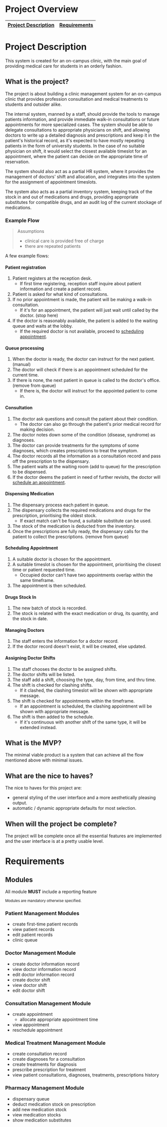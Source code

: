 Project Overview
================

| [Project Description](#project-description) | [Requirements](#requirements) |
|---------------------------------------------|-------------------------------|

# Project Description

This system is created for an on-campus clinic, with the main goal of providing medical
care for students in an orderly fashion.

## What is the project?

The project is about building a clinic management system for an on-campus clinic that provides 
profession consultation and medical treatments to students and outsider alike. 

The internal system, manned by a staff, should provide the tools to manage patients information, 
and provide immediate walk-in consultations or future appointments for more specialized cases. 
The system should be able to delegate consultations to appropriate physicians on shift, and 
allowing doctors to write up a detailed diagnosis and prescriptions and keep it in the patient's 
historical record, as it's expected to have mostly repeating patients in the form of university 
students. In the case of no suitable physician on shift, it would select the closest available 
timeslot for an appointment, where the patient can decide on the appropriate time of reservation.

The system should also act as a partial HR system, where it provides the management of doctors' shift 
and allocation, and integrates into the system for the assignment of appointment timeslots.

The system also acts as a partial inventory system, keeping track of the stock in and out of medications
and drugs, providing appropriate substitutes for compatible drugs, and an audit log of the current
stockage of medications.

### Example Flow

> Assumptions
> - clinical care is provided free of charge
> - there are repeated patients

A few example flows:

#### Patient registration

1. Patient registers at the reception desk.
   - If first time registering, reception staff inquire about patient information and create a patient 
     record.
2. Patient is asked for what kind of consultations.
3. If no prior appointment is made, the patient will be making a walk-in consultation.
   - If it's for an appointment, the patient will just wait until called by the doctor. (stop here)
4. If the doctor is reasonably available, the patient is added to the waiting queue and waits at the lobby.
   - If the required doctor is not available, proceed to [scheduling appointment](#scheduling-appointment).

#### Queue processing

1. When the doctor is ready, the doctor can instruct for the next patient. (manual)
2. The doctor will check if there is an appointment scheduled for the current time.
3. If there is none, the next patient in queue is called to the doctor's office. (remove from queue)
   - If there is, the doctor will instruct for the appointed patient to come in.

#### Consultation

1. The doctor ask questions and consult the patient about their condition.
   - The doctor can also go through the patient's prior medical record for making decision.
2. The doctor notes down some of the condition (disease, syndrome) as diagnoses.
3. The doctor can provide treatments for the symptoms of some diagnoses, which creates prescriptions
   to treat the symptom.
4. The doctor records all the information as a consultation record and pass off the prescription
   to the dispensary.
5. The patient waits at the waiting room (add to queue) for the prescription to be dispensed.
6. If the doctor deems the patient in need of further revisits, the doctor will 
   [schedule an appointment](#scheduling-appointment).

#### Dispensing Medication

1. The dispensary process each patient in queue.
2. The dispensary collects the required medications and drugs for the prescription, prioritising 
   the oldest stock.
   - If exact match can't be found, a suitable substitute can be used.
3. The stock of the medication is deducted from the inventory.
4. Once the prescriptions are fully ready, the dispensary calls for the patient to collect the 
   prescriptions. (remove from queue)

#### Scheduling Appointment

1. A suitable doctor is chosen for the appointment.
2. A suitable timeslot is chosen for the appointment, prioritising the closest time or patient 
   requested time.
   - Occupied doctor can't have two appointments overlap within the same timeframe.
3. The appointment is then scheduled.

#### Drugs Stock In

1. The new batch of stock is recorded.
2. The stock is related with the exact medication or drug, its quantity, and the stock in date.

#### Managing Doctors

1. The staff enters the information for a doctor record.
2. If the doctor record doesn't exist, it will be created, else updated.

#### Assigning Doctor Shifts

1. The staff chooses the doctor to be assigned shifts.
2. The doctor shifts will be listed.
3. The staff add a shift, choosing the type, day, from time, and thru time.
4. The shift is checked for clashing shifts.
   - If it clashed, the clashing timeslot will be shown with appropriate message.
5. The shift is checked for appointments within the timeframe.
   - If an appointment is scheduled, the clashing appointment will be shown with appropriate 
     message.
6. The shift is then added to the schedule. 
   - If it's continuous with another shift of the same type, it will be extended instead.

## What is the MVP?

The minimal viable product is a system that can achieve all the flow mentioned above with
minimal issues. 

## What are the nice to haves?

The nice to haves for this project are: 
- general styling of the user interface and a more aesthetically pleasing output.
- automatic / dynamic appropriate defaults for most selection.

## When will the project be complete?

The project will be complete once all the essential features are implemented and the user interface is
at a pretty usable level.

# Requirements

## Modules

All module **MUST** include a reporting feature

<sub>Modules are mandatory otherwise specified.

### Patient Management Modules

- create first-time patient records
- view patient records
- edit patient records
- clinic queue

### Doctor Management Module

- create doctor information record
- view doctor information record
- edit doctor information record
- create doctor shift
- view doctor shift
- edit doctor shift

### Consultation Management Module

- create appointment
  - allocate appropriate appointment time
- view appointment
- reschedule appointment

### Medical Treatment Management Module

- create consultation record
- create diagnoses for a consultation
- create treatments for diagnosis
- prescribe prescription for treatment
- view patient consultations, diagnoses, treatments, prescriptions history

### Pharmacy Management Module

- dispensary queue
- deduct medication stock on prescription
- add new medication stock
- view medication stocks
- show medication substitutes
